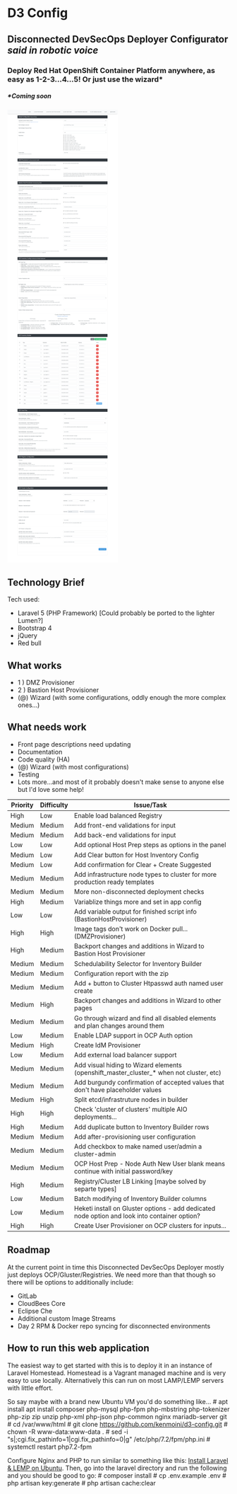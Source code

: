 # D3 Config
## Disconnected DevSecOps Deployer Configurator *said in robotic voice*

### Deploy Red Hat OpenShift Container Platform anywhere, as easy as 1-2-3...4...5! Or just use the wizard*

##### *Coming soon

![Screenshot of the Wizard](https://raw.githubusercontent.com/kenmoini/d3-config/master/misc/screenshot.png)

## Technology Brief
Tech used:

 - Laravel 5 (PHP Framework) [Could probably be ported to the lighter 
Lumen?]
 - Bootstrap 4
 - jQuery
 - Red bull

## What works
 - 1 ) DMZ Provisioner
 - 2 ) Bastion Host Provisioner
 - (@) Wizard (with some configurations, oddly enough the more complex 
ones...)

## What needs work
 - Front page descriptions need updating
 - Documentation
 - Code quality (HA)
 - (@) Wizard (with most configurations)
 - Testing
 - Lots more...and most of it probably doesn't make sense to anyone else but I'd love some help!

| Priority | Difficulty | Issue/Task                                                                                          |
|----------|------------|-----------------------------------------------------------------------------------------------------|
| High     | Low        | Enable load balanced Registry |
| Medium   | Medium     | Add front-end validations for input |
| Medium   | Medium     | Add back-end validations for input |
| Low      | Low        | Add optional Host Prep steps as options in the panel |
| Medium   | Low        | Add Clear button for Host Inventory Config |
| Medium   | Low        | Add confirmation for Clear + Create Suggested |
| Medium   | Medium     | Add infrastructure node types to cluster for more production ready templates |
| Medium   | Medium     | More non-disconnected deployment checks |
| High     | Medium     | Variablize things more and set in app config |
| Low      | Low        | Add variable output for finished script info (BastionHostProvisioner) |
| High     | High       | Image tags don't work on Docker pull...(DMZProvisioner) |
| High     | Medium     | Backport changes and additions in Wizard to Bastion Host Provisioner |
| Medium   | Medium     | Schedulability Selector for Inventory Builder |
| Medium   | Medium     | Configuration report with the zip |
| Medium   | Medium     | Add + button to Cluster Htpasswd auth named user create |
| Medium   | High       | Backport changes and additions in Wizard to other pages |
| Medium   | Medium     | Go through wizard and find all disabled elements and plan changes around them |
| Low      | Medium     | Enable LDAP support in OCP Auth option |
| Medium   | High       | Create IdM Provisioner |
| Low      | Medium     | Add external load balancer support |
| Medium   | Medium     | Add visual hiding to Wizard elements (openshift_master_cluster_* when not cluster, etc) |
| Medium   | Medium     | Add burgundy confirmation of accepted values that don't have placeholder values |
| Medium   | High       | Split etcd/infrastruture nodes in builder |
| High     | High       | Check 'cluster of clusters' multiple AIO deployments... |
| High     | Medium     | Add duplicate button to Inventory Builder rows |
| Medium   | Medium     | Add after-provisioning user configuration |
| Medium   | Medium     | Add checkbox to make named user/admin a cluster-admin |
| Medium   | Medium     | OCP Host Prep - Node Auth New User blank means continue with initial password/key |
| High     | Medium     | Registry/Cluster LB Linking [maybe solved by separte types] |
| Low      | Medium     | Batch modifying of Inventory Builder columns |
| Low      | Medium     | Heketi install on Gluster options - add dedicated node option and look into container option? |
| High     | High       | Create User Provisioner on OCP clusters for inputs... |


## Roadmap
At the current point in time this Disconnected DevSecOps Deployer mostly 
just deploys OCP/Gluster/Registries.  We need more than that though so 
there will be options to additionally include:

 - GitLab
 - CloudBees Core
 - Eclipse Che
 - Additional custom Image Streams
 - Day 2 RPM & Docker repo syncing for disconnected environments

## How to run this web application
The easiest way to get started with this is to deploy it in an instance 
of Laravel Homestead.  Homestead is a Vagrant managed machine and is very 
easy to use locally.  Alternatively this can run on most LAMP/LEMP 
servers with little effort.

So say maybe with a brand new Ubuntu VM you'd do something like...
    # apt install apt install composer php-mysql php-fpm php-mbstring php-tokenizer php-zip zip unzip php-xml php-json php-common nginx mariadb-server git
    # cd /var/www/html
    # git clone https://github.com/kenmoini/d3-config.git
    # chown -R www-data:www-data .
    # sed -i "s|;cgi.fix_pathinfo=1|cgi.fix_pathinfo=0|g" /etc/php/7.2/fpm/php.ini
    # systemctl restart php7.2-fpm

Configure Nginx and PHP to run similar to something like this: [Install Laravel & LEMP on Ubuntu](https://www.digitalocean.com/community/tutorials/how-to-deploy-a-laravel-application-with-nginx-on-ubuntu-16-04).
Then, go into the laravel directory and run the following and you should be good to go:
    # composer install
    # cp .env.example .env
    # php artisan key:generate
    # php artisan cache:clear
